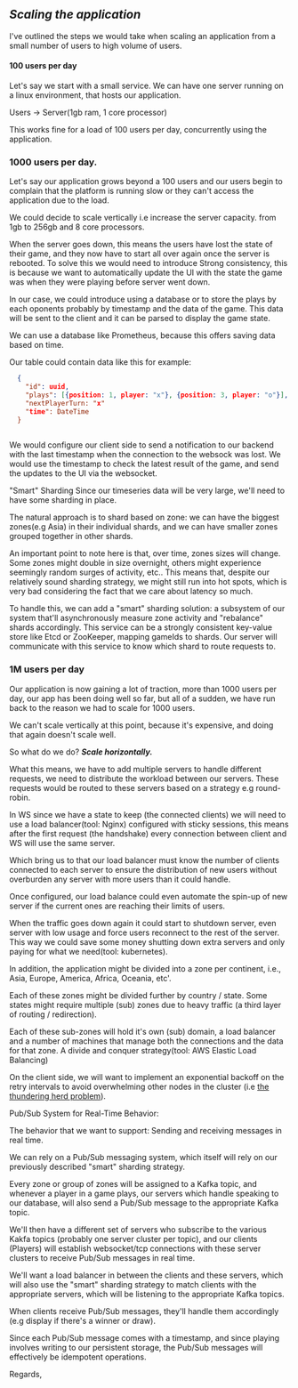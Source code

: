 ## ***Scaling the application***

I've outlined the steps we would take when scaling an application from a small number of users to high volume of users.

#### 100 users per day

Let's say we start with a small service. We can have one server running on a linux environment, that hosts our application.

Users -> Server(1gb ram, 1 core processor)

This works fine for a load of 100 users per day, concurrently using the application.

### 1000 users per day.

Let's say our application grows beyond a 100 users and our users begin to complain that the platform is running slow or they can't access the application due to the load.

We could decide to scale vertically i.e increase the server capacity. from 1gb to 256gb and 8 core processors.

When the server goes down, this means the users have lost the state of their game, and they now have to start all over again once the server is rebooted.
To solve this we would need to introduce Strong consistency, this is because we want to automatically update the UI with the state the game was when they were playing before server went down.

In our case, we could introduce using a database or to store the plays by each oponents probably by timestamp and the data of the game. This data will be sent to the client and it can be parsed to display the game state.

We can use a database like Prometheus, because this offers saving data based on time.

Our table could contain data like this for example:

```json
  {
    "id": uuid,
    "plays": [{position: 1, player: "x"}, {position: 3, player: "o"}],
    "nextPlayerTurn: "x"
    "time": DateTime
  }
  
```

We would configure our client side to send a notification to our backend with the last timestamp when the connection to the websock was lost.
We would use the timestamp to check the latest result of the game, and send the updates to the UI via the websocket.

"Smart" Sharding
Since our timeseries data will be very large, we'll need to have some sharding in place.

The natural approach is to shard based on zone: we can have the biggest zones(e.g Asia) in their individual shards, and we can have smaller zones grouped together in other shards.

An important point to note here is that, over time, zones sizes will change. Some zones might double in size overnight, others might experience seemingly random surges of activity, etc.. This means that, despite our relatively sound sharding strategy, we might still run into hot spots, which is very bad considering the fact that we care about latency so much.

To handle this, we can add a "smart" sharding solution: a subsystem of our system that'll asynchronously measure zone activity and "rebalance" shards accordingly. This service can be a strongly consistent key-value store like Etcd or ZooKeeper, mapping gameIds to shards. Our server will communicate with this service to know which shard to route requests to.

### 1M users per day

Our application is now gaining a lot of traction, more than 1000 users per day, our app has been doing well so far, but all of a sudden, we have run back to the reason we had to scale for 1000 users.

We can't scale vertically at this point, because it's expensive, and doing that again doesn't scale well.

So what do we do?
***Scale horizontally.***

What this means, we have to add multiple servers to handle different requests, we need to distribute the workload between our servers.
These requests would be routed to these servers based on a strategy e.g round-robin.

In WS since we have a state to keep (the connected clients) we will need to use a load balancer(tool: Nginx) configured with sticky sessions, this means after the first request (the handshake) every connection between client and WS will use the same server.

Which bring us to that our load balancer must know the number of clients connected to each server to ensure the distribution of new users without overburden any server with more users than it could handle.

Once configured, our load balance could even automate the spin-up of new server if the current ones are reaching their limits of users.

When the traffic goes down again it could start to shutdown server, even server with low usage and force users reconnect to the rest of the server. This way we could save some money shutting down extra servers and only paying for what we need(tool: kubernetes).

In addition, the application might be divided into a zone per continent, i.e., Asia, Europe, America, Africa, Oceania, etc'.

Each of these zones might be divided further by country / state.
Some states might require multiple (sub) zones due to heavy traffic (a third layer of routing / redirection).

Each of these sub-zones will hold it's own (sub) domain, a load balancer and a number of machines that manage both the connections and the data for that zone.
A divide and conquer strategy(tool: AWS Elastic Load Balancing)

On the client side, we will want to implement an exponential backoff on the retry intervals to avoid overwhelming other nodes in the cluster (i.e [the thundering herd problem](https://en.wikipedia.org/wiki/Thundering_herd_problem)).

Pub/Sub System for Real-Time Behavior:

The behavior that we want to support:
Sending and receiving messages in real time.

We can rely on a Pub/Sub messaging system, which itself will rely on our previously described "smart" sharding strategy.

Every zone or group of zones will be assigned to a Kafka topic, and whenever a player in a game plays, our servers which handle speaking to our database, will also send a Pub/Sub message to the appropriate Kafka topic.

We'll then have a different set of servers who subscribe to the various Kakfa topics (probably one server cluster per topic), and our clients (Players) will establish websocket/tcp connections with these server clusters to receive Pub/Sub messages in real time.

We'll want a load balancer in between the clients and these servers, which will also use the "smart" sharding strategy to match clients with the appropriate servers, which will be listening to the appropriate Kafka topics.

When clients receive Pub/Sub messages, they'll handle them accordingly (e.g display if there's a winner or draw).

Since each Pub/Sub message comes with a timestamp, and since playing involves writing to our persistent storage, the Pub/Sub messages will effectively be idempotent operations.


Regards,
